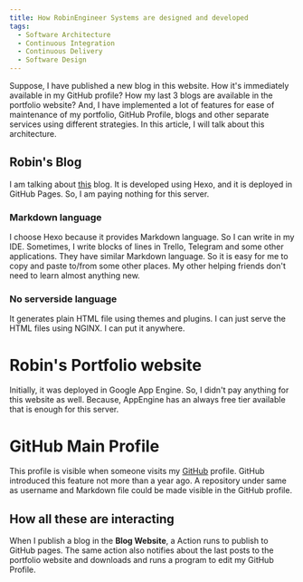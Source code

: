 ```yaml
---
title: How RobinEngineer Systems are designed and developed
tags:
  - Software Architecture
  - Continuous Integration
  - Continuous Delivery
  - Software Design
---
```


Suppose, I have published a new blog in this website. How it's immediately available in my GitHub profile? How my last 
3 blogs are available in the portfolio website? And, I have implemented a lot of features for ease of maintenance of my 
portfolio, GitHub Profile, blogs and other separate services using different strategies. In this article, I will talk about 
this architecture.

<!--more-->

Robin's Blog
--------------------

I am talking about [this](https://blog.robin.engineer) blog. It is developed using Hexo, and it is deployed in GitHub Pages.
So, I am paying nothing for this server. 
### Markdown language
I choose Hexo because it provides Markdown language. So I can write in my IDE.
Sometimes, I write blocks of lines in Trello, Telegram and some other applications. They have similar Markdown language.
So it is easy for me to copy and paste to/from some other places. My other helping friends don't need to learn almost anything new.

### No serverside language
It generates plain HTML file using themes and plugins. I can just serve the HTML files using NGINX. I can put it anywhere.

# Robin's Portfolio website
Initially, it was deployed in Google App Engine. So, I didn't pay anything for this website as well. Because, AppEngine 
has an always free tier available that is enough for this server.

# GitHub Main Profile
This profile is visible when someone visits my [GitHub](https://github.com/robinmollah) profile. GitHub introduced this feature not more than a year ago.
A repository under same as username and Markdown file could be made visible in the GitHub profile.

## How all these are interacting

When I publish a blog in the **Blog Website**, a Action runs to publish to GitHub pages. The same action also notifies 
about the last posts to the portfolio website and downloads and runs a program to edit my GitHub Profile.
